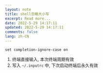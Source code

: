 ```yaml
---
layout: note
title: shell忽略大小写
excerpt: Read more...
date: 2022-5-29 14:17:11
updated: 2022-5-29 14:17:11
comments: false
lang: zh-CN
---
```


`set completion-ignore-case on`
1. 终端直接输入, 本次终端周期有效
2. 写入 `~/.inputrc` 中, 下次启动终端后永久有效
  